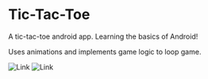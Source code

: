 # Tic-Tac-Toe
A tic-tac-toe android app. Learning the basics of Android!

Uses animations and implements game logic to loop game.

![Link](https://imgur.com/pzYdzl1.png)
![Link](https://imgur.com/7kOdcB4.png)
